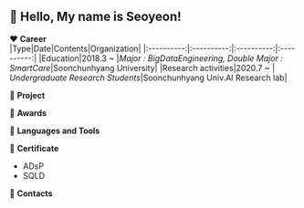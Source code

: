 ## :wave: Hello, My name is Seoyeon!  

:heart: **Career**  
|Type|Date|Contents|Organization|
|:----------:|:----------:|:----------:|:----------:|
|Education|2018.3 ~ |*Major : BigDataEngineering, Double Major : SmartCare*|Soonchunhyang University|
|Research activities|2020.7 ~ | *Undergraduate Research Students*|Soonchunhyang Univ.AI Research lab|

:green_heart: **Project**

:sparkling_heart: **Awards**

:blue_heart: **Languages and Tools**  

:yellow_heart: **Certificate**
- ADsP
- SQLD

:purple_heart: **Contacts**

